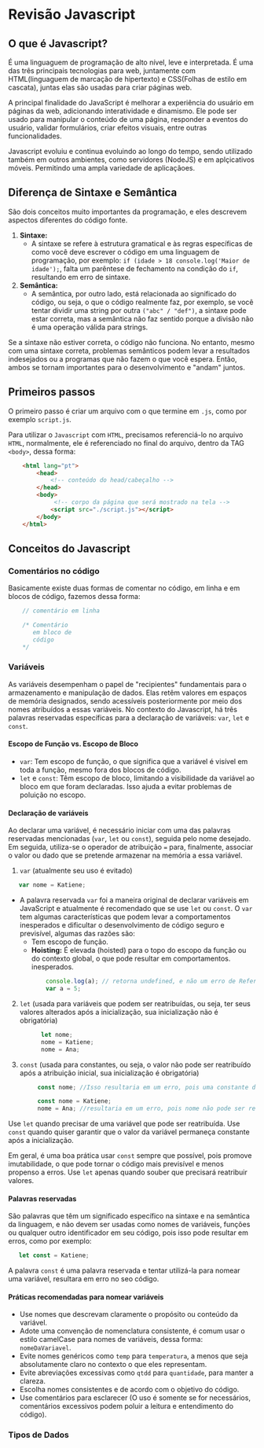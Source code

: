 # Revisão Javascript

## O que é Javascript?

É uma linguaguem de programação de alto nível, leve e interpretada. É uma das três principais tecnologias para web, juntamente com HTML(linguaguem de marcação de hipertexto) e CSS(Folhas de estilo em cascata), juntas elas são usadas para criar páginas web.

A principal finalidade do JavaScript é melhorar a experiência do usuário em páginas da web, adicionando interatividade e dinamismo. Ele pode ser usado para manipular o conteúdo de uma página, responder a eventos do usuário, validar formulários, criar efeitos visuais, entre outras funcionalidades.

Javascript evoluiu e continua evoluindo ao longo do tempo, sendo utilizado também em outros ambientes, como servidores (NodeJS) e em aplçicativos móveis. Permitindo uma ampla variedade de aplicaçãoes. 

## Diferença de Sintaxe e Semântica

São dois conceitos muito importantes da programação, e eles descrevem aspectos diferentes do código fonte.

1. **Sintaxe:**
   -  A sintaxe se refere à estrutura gramatical e às regras específicas de como você deve escrever o código em uma linguagem de programação, por exemplo: `if (idade > 18 console.log('Maior de idade');`, falta um parêntese de fechamento na condição do `if`, resultando em erro de sintaxe.
2. **Semântica:**
   - A semântica, por outro lado, está relacionada ao significado do código, ou seja, o que o código realmente faz, por exemplo, se você tentar dividir uma string por outra `("abc" / "def")`, a sintaxe pode estar correta, mas a semântica não faz sentido porque a divisão não é uma operação válida para strings.

Se a sintaxe não estiver correta, o código não funciona. No entanto, mesmo com uma sintaxe correta, problemas semânticos podem levar a resultados indesejados ou a programas que não fazem o que você espera. Então, ambos se tornam importantes para o desenvolvimento e "andam" juntos.

## Primeiros passos

O primeiro passo é criar um arquivo com o que termine em `.js`, como por exemplo `script.js`.

Para utilizar o `Javascript` com `HTML`, precisamos referenciá-lo no arquivo `HTML`, normalmente, ele é referenciado no final do arquivo, dentro da TAG `<body>`, dessa forma:

```HTML
    <html lang="pt">
        <head>
            <!-- conteúdo do head/cabeçalho -->
        </head>
        <body> 
             <!-- corpo da página que será mostrado na tela -->
            <script src="./script.js"></script>
        </body>
    </html>
```

## Conceitos do Javascript

### Comentários no código

Basicamente existe duas formas de comentar no código, em linha e em blocos de código, fazemos dessa forma: 

```Javascript
    // comentário em linha

    /* Comentário
       em bloco de 
       código
    */
```

### Variáveis

As variáveis desempenham o papel de "recipientes" fundamentais para o armazenamento e manipulação de dados. Elas retêm valores em espaços de memória designados, sendo acessíveis posteriormente por meio dos nomes atribuídos a essas variáveis. No contexto do Javascript, há três palavras reservadas específicas para a declaração de variáveis: `var`, `let` e `const`.

#### Escopo de Função vs. Escopo de Bloco
- `var`: Tem escopo de função, o que significa que a variável é visível em toda a função, mesmo fora dos blocos de código.
- `let` e `const`: Têm escopo de bloco, limitando a visibilidade da variável ao bloco em que foram declaradas. Isso ajuda a evitar problemas de poluição no escopo.

#### Declaração de variáveis 
Ao declarar uma variável, é necessário iniciar com uma das palavras reservadas mencionadas (`var`, `let` ou `const`), seguida pelo nome desejado. Em seguida, utiliza-se o operador de atribuição `=` para, finalmente, associar o valor ou dado que se pretende armazenar na memória a essa variável.

1. `var` (atualmente seu uso é evitado) 
```Javascript
   var nome = Katiene;
```
- A palavra reservada `var` foi a maneira original de declarar variáveis em JavaScript e atualmente é recomendado que se use `let` ou `const`. O `var` tem algumas características que podem levar a comportamentos inesperados e dificultar o desenvolvimento de código seguro e previsível, algumas das razões são:  
   - Tem escopo de função.
   - **Hoisting:** É elevada (hoisted) para o topo do escopo da função ou do contexto global, o que pode resultar em comportamentos. inesperados.
     ```javascript
         console.log(a); // retorna undefined, e não um erro de ReferenceError
         var a = 5;
     ```
2. `let` (usada para variáveis que podem ser reatribuídas, ou seja, ter seus valores alterados após a inicialização, sua inicialização  não é obrigatória)
   ```javascript
         let nome;
         nome = Katiene;
         nome = Ana;
     ```
3. `const` (usada para constantes, ou seja, o valor não pode ser reatribuído após a atribuição inicial, sua inicialização é obrigatória)
    ```javascript
         const nome; //Isso resultaria em um erro, pois uma constante deve ser inicializada
    
         const nome = Katiene;
         nome = Ana; //resultaria em um erro, pois nome não pode ser reatribuído 
     ```
    
Use `let` quando precisar de uma variável que pode ser reatribuída. Use `const` quando quiser garantir que o valor da variável permaneça constante após a inicialização.

Em geral, é uma boa prática usar `const` sempre que possível, pois promove imutabilidade, o que pode tornar o código mais previsível e menos propenso a erros. Use `let` apenas quando souber que precisará reatribuir valores.

#### Palavras reservadas
São palavras que têm um significado específico na sintaxe e na semântica da linguagem, e não devem ser usadas como nomes de variáveis, funções ou qualquer outro identificador em seu código, pois isso pode resultar em erros, como por exemplo:
```javascript
   let const = Katiene;
```
A palavra `const` é uma palavra reservada e tentar utilizá-la para nomear uma variável, resultara em erro no seo código. 

#### Práticas recomendadas para nomear variáveis 

- Use nomes que descrevam claramente o propósito ou conteúdo da variável.
- Adote uma convenção de nomenclatura consistente, é comum usar o estilo camelCase para nomes de variáveis, dessa forma: `nomeDaVariavel`.
- Evite nomes genéricos como `temp` para `temperatura`, a menos que seja absolutamente claro no contexto o que eles representam.
- Evite abreviações excessivas como `qtdd` para `quantidade`, para manter a clareza.
- Escolha nomes consistentes e de acordo com o objetivo do código.
- Use comentários para esclarecer (O uso é somente se for necessários, comentários excessivos podem poluir a leitura e entendimento do código).

### Tipos de Dados
